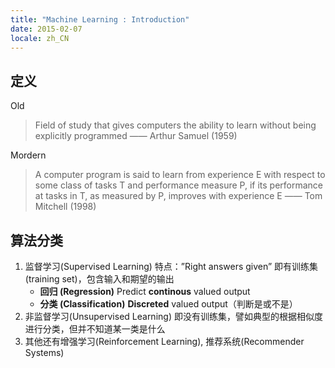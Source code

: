 ```yaml
---
title: "Machine Learning : Introduction"
date: 2015-02-07
locale: zh_CN
---
```

定义
--

Old



> Field of study that gives computers the ability to learn without being explicitly programmed
>  —— Arthur Samuel (1959)


Mordern



> A computer program is said to learn from experience E with respect to some class of tasks T and performance measure P, if its performance at tasks in T, as measured by P, improves with experience E
> —— Tom Mitchell (1998)



算法分类
----

1. 监督学习(Supervised Learning)
 特点：”Right answers given”
 即有训练集(training set)，包含输入和期望的输出
	* **回归 (Regression)**
	 Predict **continous** valued output
	* **分类 (Classification)**
	 **Discreted** valued output（判断是或不是）
2. 非监督学习(Unsupervised Learning)
 即没有训练集，譬如典型的根据相似度进行分类，但并不知道某一类是什么
3. 其他还有增强学习(Reinforcement Learning), 推荐系统(Recommender Systems)
